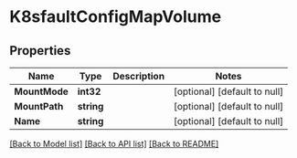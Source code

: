 # K8sfaultConfigMapVolume

## Properties
Name | Type | Description | Notes
------------ | ------------- | ------------- | -------------
**MountMode** | **int32** |  | [optional] [default to null]
**MountPath** | **string** |  | [optional] [default to null]
**Name** | **string** |  | [optional] [default to null]

[[Back to Model list]](../README.md#documentation-for-models) [[Back to API list]](../README.md#documentation-for-api-endpoints) [[Back to README]](../README.md)


